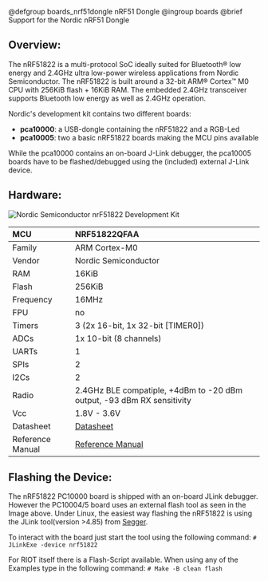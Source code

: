 @defgroup    boards_nrf51dongle nRF51 Dongle
@ingroup     boards
@brief       Support for the Nordic nRF51 Dongle

## Overview:
The nRF51822 is a multi-protocol SoC ideally suited for Bluetooth® low energy
and 2.4GHz ultra low-power wireless applications from Nordic Semiconductor. The
nRF51822 is built around a 32-bit ARM® Cortex™ M0 CPU with 256KiB flash + 16KiB
RAM. The embedded 2.4GHz transceiver supports Bluetooth low energy as well as
2.4GHz operation.

Nordic's development kit contains two different boards:
- **pca10000**: a USB-dongle containing the nRF51822 and a RGB-Led
- **pca10005**: two a basic nRF51822 boards making the MCU pins available

While the pca10000 contains an on-board J-Link debugger, the pca10005 boards
have to be flashed/debugged using the (included) external J-Link device.

## Hardware:
![Nordic Semiconductor nrF51822 Development Kit](https://www.nordicsemi.com/-/media/Images/Products/DevKits/nRF51-Series/nRF51-Dongle-promo.png)

| MCU               | NRF51822QFAA                                                                  |
|:----------------- |:----------------------------------------------------------------------------- |
| Family            | ARM Cortex-M0                                                                 |
| Vendor            | Nordic Semiconductor                                                          |
| RAM               | 16KiB                                                                         |
| Flash             | 256KiB                                                                        |
| Frequency         | 16MHz                                                                         |
| FPU               | no                                                                            |
| Timers            | 3 (2x 16-bit, 1x 32-bit [TIMER0])                                             |
| ADCs              | 1x 10-bit (8 channels)                                                        |
| UARTs             | 1                                                                             |
| SPIs              | 2                                                                             |
| I2Cs              | 2                                                                             |
| Radio             | 2.4GHz BLE compatiple, +4dBm to -20 dBm output, -93 dBm RX sensitivity        |
| Vcc               | 1.8V - 3.6V                                                                   |
| Datasheet         | [Datasheet](https://infocenter.nordicsemi.com/pdf/nRF51822_PS_v3.3.pdf)       |
| Reference Manual  | [Reference Manual](https://infocenter.nordicsemi.com/pdf/nRF51_RM_v3.0.1.pdf) |


## Flashing the Device:
The nRF51822 PC10000 board is shipped with an on-board JLink debugger.
However the PC10004/5 board uses an external flash tool as seen in the Image
above. Under Linux, the easiest way flashing the nRF51822 is using the JLink
tool(version >4.85) from [Segger](http://www.segger.com/jlink-software.html).

To interact with the board just start the tool using the following command:
`# JLinkExe -device nrf51822`

For RIOT itself there is a Flash-Script available. When using any of the
Examples type in the following command:
`# Make -B clean flash`
